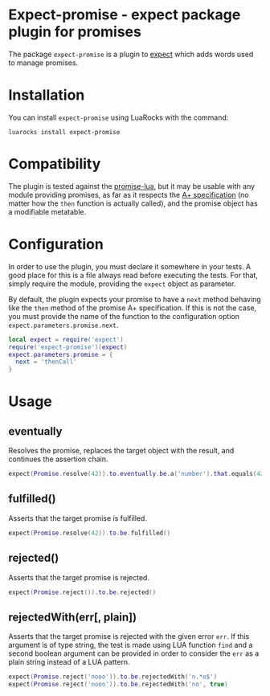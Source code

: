 # Expect-promise - expect package plugin for promises

The package `expect-promise` is a plugin to [expect](https://github.com/Overkiz/expect) which adds words used
to manage promises.

# Installation

You can install `expect-promise` using LuaRocks with the command:

```shell
luarocks install expect-promise
```

# Compatibility

The plugin is tested against the [promise-lua](https://github.com/pyericz/promise-lua), but it may be usable
with any module providing promises, as far as it respects the [A+ specification](https://promisesaplus.com/)
(no matter how the `then` function is actually called), and the promise object has a modifiable metatable.

# Configuration

In order to use the plugin, you must declare it somewhere in your tests. A good place for this is a file
always read before executing the tests. For that, simply require the module, providing the `expect` object as
parameter.

By default, the plugin expects your promise to have a `next` method behaving like the `then` method of the
promise A+ specification. If this is not the case, you must provide the name of the function to the
configuration option `expect.parameters.promise.next`.

```lua
local expect = require('expect')
require('expect-promise')(expect)
expect.parameters.promise = {
  next = 'thenCall'
}
```

# Usage

## eventually

Resolves the promise, replaces the target object with the result, and continues the assertion chain.

```lua
expect(Promise.resolve(42)).to.eventually.be.a('number').that.equals(42)
```

## fulfilled()

Asserts that the target promise is fulfilled.

```lua
expect(Promise.resolve(42)).to.be.fulfilled()
```

## rejected()

Asserts that the target promise is rejected.

```lua
expect(Promise.reject()).to.be.rejected()
```

## rejectedWith(err[, plain])

Asserts that the target promise is rejected with the given error `err`. If this argument is of type string,
the test is made using LUA function `find` and a second boolean argument can be provided in order to consider
the `err` as a plain string instead of a LUA pattern.

```lua
expect(Promise.reject('nooo')).to.be.rejectedWith('n.*o$')
expect(Promise.reject('nooo')).to.be.rejectedWith('no', true)
```
